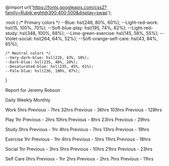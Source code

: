   @import url('https://fonts.googleapis.com/css2?family=Rubik:wght@300;400;500&display=swap');

:root {
    /* Primary colors */
    --Blue: hsl(246, 80%, 60%);
    --Light-red-work: hsl(15, 100%, 70%);
    --Soft-blue-play: hsl(195, 74%, 62%);
    --Light-red-study: hsl(348, 100%, 68%);
    --Lime-green-exercise: hsl(145, 58%, 55%);
    --Violet-social: hsl(264, 64%, 52%);
    --Soft-orange-self-care: hsl(43, 84%, 65%);

    /* Neutral colors */
    --Very-dark-blue: hsl(226, 43%, 10%);
    --Dark-blue: hsl(235, 46%, 20%);
    --Desaturated-blue: hsl(235, 45%, 61%);
    --Pale-blue: hsl(236, 100%, 87%);
}

  Report for
  Jeremy Robson

  Daily
  Weekly
  Monthly

  Work
  5hrs <!-- daily -->
  Previous - 7hrs <!-- daily -->
  32hrs <!-- weekly -->
  Previous - 36hrs <!-- weekly -->
  103hrs <!-- monthly -->
  Previous - 128hrs <!-- monthly -->

  Play
  1hr <!-- daily -->
  Previous - 2hrs <!-- daily -->
  10hrs <!-- weekly -->
  Previous - 8hrs <!-- weekly -->
  23hrs <!-- monthly -->
  Previous - 29hrs <!-- monthly -->

  Study
  0hrs <!-- daily -->
  Previous - 1hr <!-- daily -->
  4hrs <!-- weekly -->
  Previous - 7hrs <!-- weekly -->
  13hrs <!-- monthly -->
  Previous - 19hrs <!-- monthly -->

  Exercise
  1hr <!-- daily -->
  Previous - 1hr <!-- daily -->
  4hrs <!-- weekly -->
  Previous - 5hrs <!-- weekly -->
  11hrs <!-- monthly -->
  Previous - 18hrs <!-- monthly -->

  Social
  1hr <!-- daily -->
  Previous - 3hrs <!-- daily -->
  5hrs <!-- weekly -->
  Previous - 10hrs <!-- weekly -->
  21hrs <!-- monthly -->
  Previous - 23hrs <!-- monthly -->

  Self Care
  0hrs <!-- daily -->
  Previous - 1hr <!-- daily -->
  2hrs <!-- weekly -->
  Previous - 2hrs <!-- weekly -->
  7hrs <!-- monthly -->
  Previous - 11hrs <!-- monthly -->